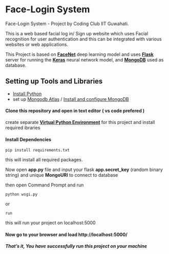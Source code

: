 # Face-Login System 
Face-Login System - Project by Coding Club IIT Guwahati.

This is a web based facial log in/ Sign up website which uses Facial recognition for user authentication and this can be integrated with various websites or web applications.

   This Project is based on [**FaceNet**](https://arxiv.org/abs/1503.03832) deep learning model and uses [**Flask**](https://palletsprojects.com/p/flask/) server for running the [**Keras**](https://www.tensorflow.org/api_docs/python/tf/keras) neural network model, and [**MongoDB**](https://www.mongodb.com/) used as database.
   
   
## Setting up Tools and Libraries
  * [Install Python](https://realpython.com/installing-python/)
  * set up  [Mongodb Atlas](https://www.knowi.com/blog/getting-started-with-mongodb-atlas-overview-and-tutorial/) / [Install and configure MongoDB](https://medium.com/@LondonAppBrewery/how-to-download-install-mongodb-on-windows-4ee4b3493514)


#### Clone this repository and open in text editor ( vs code prefered )  
create separate [**Virtual Python Environment**](https://developer.akamai.com/blog/2017/06/21/how-building-virtual-python-environment) for this project and install required ibraries

  
  #### Install Dependencies 
    pip install requirements.txt 
this will install all required packages.

Now open **app.py** file and input your flask **app.secret_key** (random binary string) and  unique  **MongoURI** to connect to database 

then open Command Prompt and run 

    python wsgi.py
or
    
    run 
  
 this will run your project on localhost:5000  
 #### Now go to your browser and load http://localhost:5000/ 
 ##### That’s it, You have successfully run this project on your machine
